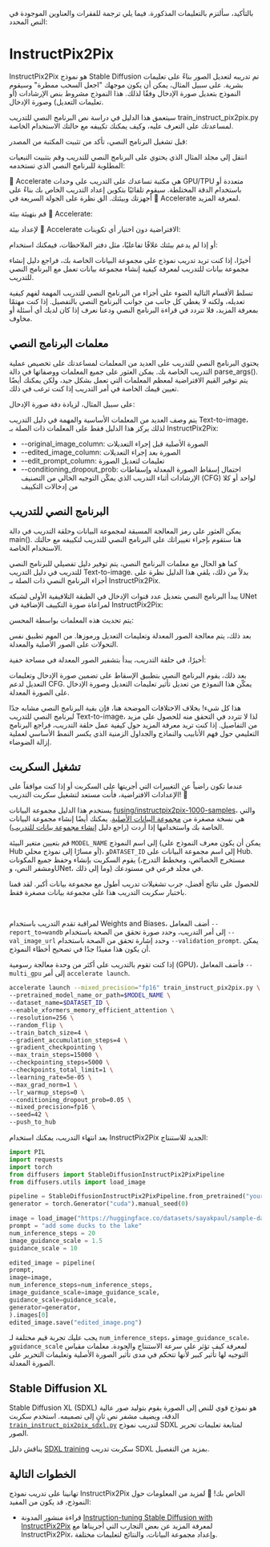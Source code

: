بالتأكيد، سألتزم بالتعليمات المذكورة. فيما يلي ترجمة للفقرات والعناوين الموجودة في النص المحدد:

# InstructPix2Pix

InstructPix2Pix هو نموذج Stable Diffusion تم تدريبه لتعديل الصور بناءً على تعليمات بشرية. على سبيل المثال، يمكن أن يكون موجهك "اجعل السحب ممطرة" وسيقوم النموذج بتعديل صورة الإدخال وفقًا لذلك. هذا النموذج مشروط بنص الإرشادات (أو تعليمات التعديل) وصورة الإدخال.

سيتعمق هذا الدليل في دراسة نص البرنامج النصي للتدريب train_instruct_pix2pix.py لمساعدتك على التعرف عليه، وكيف يمكنك تكييفه مع حالتك الاستخدام الخاصة.

قبل تشغيل البرنامج النصي، تأكد من تثبيت المكتبة من المصدر:

انتقل إلى مجلد المثال الذي يحتوي على البرنامج النصي للتدريب وقم بتثبيت التبعيات المطلوبة للبرنامج النصي الذي تستخدمه:

🤗 Accelerate هي مكتبة تساعدك على التدريب على وحدات GPU/TPU متعددة أو باستخدام الدقة المختلطة. سيقوم تلقائيًا بتكوين إعداد التدريب الخاص بك بناءً على أجهزتك وبيئتك. الق نظرة على الجولة السريعة في 🤗 Accelerate لمعرفة المزيد.

قم بتهيئة بيئة 🤗 Accelerate:

لإعداد بيئة 🤗 Accelerate الافتراضية دون اختيار أي تكوينات:

أو إذا لم يدعم بيئتك غلافًا تفاعليًا، مثل دفتر الملاحظات، فيمكنك استخدام:

أخيرًا، إذا كنت تريد تدريب نموذج على مجموعة البيانات الخاصة بك، فراجع دليل إنشاء مجموعة بيانات للتدريب لمعرفة كيفية إنشاء مجموعة بيانات تعمل مع البرنامج النصي للتدريب.

تسلط الأقسام التالية الضوء على أجزاء من البرنامج النصي للتدريب المهمة لفهم كيفية تعديله، ولكنه لا يغطي كل جانب من جوانب البرنامج النصي بالتفصيل. إذا كنت مهتمًا بمعرفة المزيد، فلا تتردد في قراءة البرنامج النصي ودعنا نعرف إذا كان لديك أي أسئلة أو مخاوف.

## معلمات البرنامج النصي

يحتوي البرنامج النصي للتدريب على العديد من المعلمات لمساعدتك على تخصيص عملية التدريب الخاصة بك. يمكن العثور على جميع المعلمات ووصفاتها في دالة parse_args(). يتم توفير القيم الافتراضية لمعظم المعلمات التي تعمل بشكل جيد، ولكن يمكنك أيضًا تعيين قيمك الخاصة في أمر التدريب إذا كنت ترغب في ذلك.

على سبيل المثال، لزيادة دقة صورة الإدخال:

يتم وصف العديد من المعلمات الأساسية والمهمة في دليل التدريب Text-to-image، لذلك يركز هذا الدليل فقط على المعلمات ذات الصلة بـ InstructPix2Pix:

- --original_image_column: الصورة الأصلية قبل إجراء التعديلات
- --edited_image_column: الصورة بعد إجراء التعديلات
- --edit_prompt_column: تعليمات لتعديل الصورة
- --conditioning_dropout_prob: احتمال إسقاط الصورة المعدلة وإسقاطات الإرشادات أثناء التدريب الذي يمكّن التوجيه الخالي من التصنيف (CFG) لواحد أو كلا من إدخالات التكييف

## البرنامج النصي للتدريب

يمكن العثور على رمز المعالجة المسبقة لمجموعة البيانات وحلقة التدريب في دالة main(). هنا ستقوم بإجراء تغييراتك على البرنامج النصي للتدريب لتكييفه مع حالتك الاستخدام الخاصة.

كما هو الحال مع معلمات البرنامج النصي، يتم توفير دليل تفصيلي للبرنامج النصي للتدريب في دليل التدريب Text-to-image. بدلاً من ذلك، يلقي هذا الدليل نظرة على أجزاء البرنامج النصي ذات الصلة بـ InstructPix2Pix.

يبدأ البرنامج النصي بتعديل عدد قنوات الإدخال في الطبقة التلافيفية الأولى لشبكة UNet لمراعاة صورة التكييف الإضافية في InstructPix2Pix:

يتم تحديث هذه المعلمات بواسطة المحسن:

بعد ذلك، يتم معالجة الصور المعدلة وتعليمات التعديل ورموزها. من المهم تطبيق نفس التحولات على الصور الأصلية والمعدلة.

أخيرًا، في حلقة التدريب، يبدأ بتشفير الصور المعدلة في مساحة خفية:

بعد ذلك، يقوم البرنامج النصي بتطبيق الإسقاط على تضمين صورة الإدخال وتعليمات التعديل لدعم CFG. يمكّن هذا النموذج من تعديل تأثير تعليمات التعديل وصورة الإدخال على الصورة المعدلة.

هذا كل شيء! بخلاف الاختلافات الموضحة هنا، فإن بقية البرنامج النصي مشابه جدًا لبرنامج النصي للتدريب Text-to-image، لذا لا تتردد في التحقق منه للحصول على مزيد من التفاصيل. إذا كنت تريد معرفة المزيد حول كيفية عمل حلقة التدريب، فراجع البرنامج التعليمي حول فهم الأنابيب والنماذج والجداول الزمنية الذي يكسر النمط الأساسي لعملية إزالة الضوضاء.
## تشغيل السكربت 

عندما تكون راضياً عن التغييرات التي أجريتها على السكربت أو إذا كنت موافقاً على الإعدادات الافتراضية، فأنت مستعد لتشغيل سكربت التدريب! 🚀

يستخدم هذا الدليل مجموعة البيانات [fusing/instructpix2pix-1000-samples](https://huggingface.co/datasets/fusing/instructpix2pix-1000-samples)، والتي هي نسخة مصغرة من [مجموعة البيانات الأصلية](https://huggingface.co/datasets/timbrooks/instructpix2pix-clip-filtered). يمكنك أيضًا إنشاء مجموعة البيانات الخاصة بك واستخدامها إذا أردت (راجع دليل [إنشاء مجموعة بيانات للتدريب](create_dataset)).

قم بتعيين متغير البيئة `MODEL_NAME` إلى اسم النموذج (يمكن أن يكون معرف النموذج على Hub أو مسارًا إلى نموذج محلي)، و`DATASET_ID` إلى اسم مجموعة البيانات على Hub. يقوم السكربت بإنشاء وحفظ جميع المكونات (مستخرج الخصائص، ومخطط التدرج، ومشفر النص، وUNet، وما إلى ذلك) في مجلد فرعي في مستودعك.

<Tip>

للحصول على نتائج أفضل، جرب تشغيلات تدريب أطول مع مجموعة بيانات أكبر. لقد قمنا باختبار سكربت التدريب هذا على مجموعة بيانات مصغرة فقط.

<br>

لمراقبة تقدم التدريب باستخدام Weights and Biases، أضف المعامل `--report_to=wandb` إلى أمر التدريب، وحدد صورة تحقق من الصحة باستخدام `--val_image_url` وحدد إشارة تحقق من الصحة باستخدام `--validation_prompt`. يمكن أن يكون هذا مفيدًا جدًا في تصحيح أخطاء النموذج.

</Tip>

إذا كنت تقوم بالتدريب على أكثر من وحدة معالجة رسومية (GPU)، فأضف المعامل `--multi_gpu` إلى أمر `accelerate launch`.

```bash
accelerate launch --mixed_precision="fp16" train_instruct_pix2pix.py \
--pretrained_model_name_or_path=$MODEL_NAME \
--dataset_name=$DATASET_ID \
--enable_xformers_memory_efficient_attention \
--resolution=256 \
--random_flip \
--train_batch_size=4 \
--gradient_accumulation_steps=4 \
--gradient_checkpointing \
--max_train_steps=15000 \
--checkpointing_steps=5000 \
--checkpoints_total_limit=1 \
--learning_rate=5e-05 \
--max_grad_norm=1 \
--lr_warmup_steps=0 \
--conditioning_dropout_prob=0.05 \
--mixed_precision=fp16 \
--seed=42 \
--push_to_hub
```

بعد انتهاء التدريب، يمكنك استخدام InstructPix2Pix الجديد للاستنتاج:

```py
import PIL
import requests
import torch
from diffusers import StableDiffusionInstructPix2PixPipeline
from diffusers.utils import load_image

pipeline = StableDiffusionInstructPix2PixPipeline.from_pretrained("your_cool_model", torch_dtype=torch.float16).to("cuda")
generator = torch.Generator("cuda").manual_seed(0)

image = load_image("https://huggingface.co/datasets/sayakpaul/sample-datasets/resolve/main/test_pix2pix_4.png")
prompt = "add some ducks to the lake"
num_inference_steps = 20
image_guidance_scale = 1.5
guidance_scale = 10

edited_image = pipeline(
prompt,
image=image,
num_inference_steps=num_inference_steps,
image_guidance_scale=image_guidance_scale,
guidance_scale=guidance_scale,
generator=generator,
).images[0]
edited_image.save("edited_image.png")
```

يجب عليك تجربة قيم مختلفة لـ `num_inference_steps`، و`image_guidance_scale`، و`guidance_scale` لمعرفة كيف تؤثر على سرعة الاستنتاج والجودة. معلمات مقياس التوجيه لها تأثير كبير لأنها تتحكم في مدى تأثير الصورة الأصلية وتعليمات التحرير على الصورة المعدلة.

## Stable Diffusion XL

Stable Diffusion XL (SDXL) هو نموذج قوي للنص إلى الصورة يقوم بتوليد صور عالية الدقة، ويضيف مشفر نص ثانٍ إلى تصميمه. استخدم سكربت [`train_instruct_pix2pix_sdxl.py`](https://github.com/huggingface/diffusers/blob/main/examples/instruct_pix2pix/train_instruct_pix2pix_sdxl.py) لتدريب نموذج SDXL لمتابعة تعليمات تحرير الصور.

يناقش دليل [SDXL training](sdxl) سكربت تدريب SDXL بمزيد من التفصيل.

## الخطوات التالية

تهانينا على تدريب نموذج InstructPix2Pix الخاص بك! 🥳 لمزيد من المعلومات حول النموذج، قد يكون من المفيد:

- قراءة منشور المدونة [Instruction-tuning Stable Diffusion with InstructPix2Pix](https://huggingface.co/blog/instruction-tuning-sd) لمعرفة المزيد عن بعض التجارب التي أجريناها مع InstructPix2Pix، وإعداد مجموعة البيانات، والنتائج لتعليمات مختلفة.